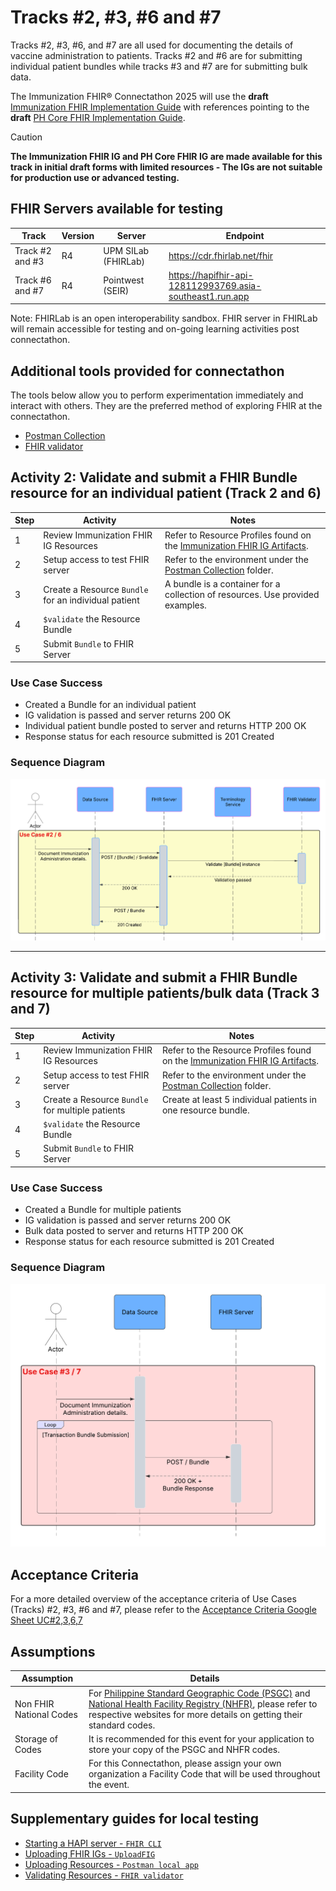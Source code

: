 # Tracks #2, #3, #6 and #7

Tracks #2, #3, #6, and #7 are all used for documenting the details of vaccine administration to patients. Tracks #2 and #6 are for submitting individual patient bundles while tracks #3 and #7 are for submitting bulk data.

The Immunization FHIR® Connectathon 2025 will use the **draft** [Immunization FHIR Implementation Guide](https://build.fhir.org/ig/UP-Manila-SILab/immunizationfhirig/index.html) with references pointing to the **draft** [PH Core FHIR Implementation Guide](https://build.fhir.org/ig/UP-Manila-SILab/ph-core/artifacts.html).

> [!CAUTION]
> **The Immunization FHIR IG and PH Core FHIR IG are made available for this track in initial draft forms with limited resources - The IGs are not suitable for production use or advanced testing.**

## FHIR Servers available for testing

Track | Version | Server | Endpoint
|----------|-------------|---------|-------------|
Track #2 and #3 | R4 | UPM SILab (FHIRLab) |https://cdr.fhirlab.net/fhir 
Track #6 and #7 | R4 | Pointwest (SEIR)    |https://hapifhir-api-128112993769.asia-southeast1.run.app

Note: FHIRLab is an open interoperability sandbox. FHIR server in FHIRLab will remain accessible for testing and on-going learning activities post connectathon.

## Additional tools provided for connectathon

The tools below allow you to perform experimentation immediately and interact with others. They are the preferred method of exploring FHIR at the connectathon.

- [Postman Collection](../postman-collection) 
- [FHIR validator](https://validator.fhirlab.net)

## Activity 2: Validate and submit a FHIR Bundle resource for an individual patient (Track 2 and 6)

| Step | Activity                                       | Notes                                                                 | 
|------|------------------------------------------------|-----------------------------------------------------------------------|
| 1    | Review Immunization FHIR IG Resources               | Refer to Resource Profiles found on the [Immunization FHIR IG Artifacts](https://build.fhir.org/ig/UP-Manila-SILab/immunizationfhirig/artifacts.html). |
| 2    | Setup access to test FHIR server                    | Refer to the environment under the [Postman Collection](../postman-collection) folder.  |
| 3    | Create a Resource `Bundle` for an individual patient| A bundle is a container for a collection of resources. Use provided examples.|
| 4    | `$validate` the Resource Bundle                     |                                                                       |
| 5    | Submit `Bundle` to FHIR Server                      |                                                                       |

### Use Case Success
- Created a Bundle for an individual patient
- IG validation is passed and server returns 200 OK
- Individual patient bundle posted to server and returns HTTP 200 OK
- Response status for each resource submitted is 201 Created

### Sequence Diagram
![alt text](<FHIR PH Immunization Sequence Diagram - UC 2,6.png>)

---

## Activity 3: Validate and submit a FHIR Bundle resource for multiple patients/bulk data (Track 3 and 7)
| Step | Activity                                       | Notes                                                                 | 
|------|------------------------------------------------|-----------------------------------------------------------------------|
| 1    | Review Immunization FHIR IG Resources               | Refer to the Resource Profiles found on the [Immunization FHIR IG Artifacts](https://build.fhir.org/ig/UP-Manila-SILab/immunizationfhirig/artifacts.html).|
| 2    | Setup access to test FHIR server                    | Refer to the environment under the [Postman Collection](../postman-collection) folder.|
| 3    | Create a Resource `Bundle` for multiple patients    | Create at least 5 individual patients in one resource bundle.         |
| 4    | `$validate` the Resource Bundle                     |                                                                       |
| 5    | Submit `Bundle` to FHIR Server                      |                                                                       |

### Use Case Success
- Created a Bundle for multiple patients
- IG validation is passed and server returns 200 OK
- Bulk data posted to server and returns HTTP 200 OK
- Response status for each resource submitted is 201 Created

### Sequence Diagram
![alt text](<FHIR PH Immunization Sequence Diagram - UC 3,7.png>)

## Acceptance Criteria

For a more detailed overview of the acceptance criteria of Use Cases (Tracks) #2, #3, #6 and #7, please refer to the [Acceptance Criteria Google Sheet UC#2,3,6,7](https://docs.google.com/spreadsheets/d/1OF5Jh_beGjB9nB7WSfQ_H10fC_Z-4T_4dBGndu6mgoQ/edit?gid=888992278#gid=888992278)

## Assumptions

Assumption | Details
|----------|-------------|
Non FHIR National Codes | For [Philippine Standard Geographic Code (PSGC)](https://psa.gov.ph/classification/psgc) and [National Health Facility Registry (NHFR)](https://nhfr.doh.gov.ph/VActivefacilitiesList), please refer to respective websites for more details on getting their standard codes.
Storage of Codes | It is recommended for this event for your application to store your copy of the PSGC and NHFR codes.
Facility Code | For this Connectathon, please assign your own organization a Facility Code that will be used throughout the event.

## Supplementary guides for local testing

- [Starting a HAPI server - `FHIR CLI`](https://hapifhir.io/hapi-fhir/docs/tools/hapi_fhir_cli.html#server-run-server)
- [Uploading FHIR IGs - `UploadFIG`](https://github.com/brianpos/UploadFIG#user-content-running-the-utility)
- [Uploading Resources - `Postman local app`](https://www.postman.com/downloads/)
- [Validating Resources - `FHIR validator`](https://confluence.hl7.org/spaces/FHIR/pages/35718580/Using+the+FHIR+Validator)


